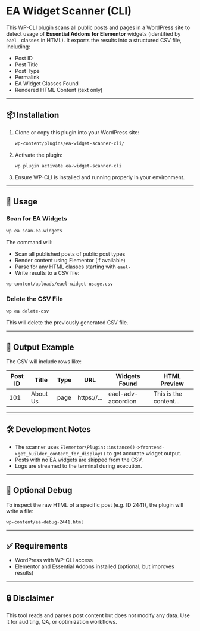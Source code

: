 # EA Widget Scanner (CLI)

This WP-CLI plugin scans all public posts and pages in a WordPress site to detect usage of **Essential Addons for Elementor** widgets (identified by `eael-` classes in HTML). It exports the results into a structured CSV file, including:

- Post ID
- Post Title
- Post Type
- Permalink
- EA Widget Classes Found
- Rendered HTML Content (text only)

---

## 📦 Installation

1. Clone or copy this plugin into your WordPress site:
   ```bash
   wp-content/plugins/ea-widget-scanner-cli/
   ```

2. Activate the plugin:
   ```bash
   wp plugin activate ea-widget-scanner-cli
   ```

3. Ensure WP-CLI is installed and running properly in your environment.

---

## 🚀 Usage

### Scan for EA Widgets
```bash
wp ea scan-ea-widgets
```

The command will:
- Scan all published posts of public post types
- Render content using Elementor (if available)
- Parse for any HTML classes starting with `eael-`
- Write results to a CSV file:

```
wp-content/uploads/eael-widget-usage.csv
```

### Delete the CSV File
```bash
wp ea delete-csv
```
This will delete the previously generated CSV file.

---

## 📝 Output Example

The CSV will include rows like:

| Post ID | Title     | Type  | URL                | Widgets Found           | HTML Preview         |
|---------|-----------|-------|---------------------|--------------------------|-----------------------|
| 101     | About Us  | page  | https://...         | eael-adv-accordion       | This is the content... |

---

## 🛠 Development Notes

- The scanner uses `Elementor\Plugin::instance()->frontend->get_builder_content_for_display()` to get accurate widget output.
- Posts with no EA widgets are skipped from the CSV.
- Logs are streamed to the terminal during execution.

---

## 📁 Optional Debug

To inspect the raw HTML of a specific post (e.g. ID 2441), the plugin will write a file:

```
wp-content/ea-debug-2441.html
```

---

## ✅ Requirements
- WordPress with WP-CLI access
- Elementor and Essential Addons installed (optional, but improves results)

---

## 🔒 Disclaimer
This tool reads and parses post content but does not modify any data. Use it for auditing, QA, or optimization workflows.
